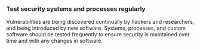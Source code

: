 ### Test security systems and processes regularly

Vulnerabilities are being discovered continually by hackers and researchers, and being introduced by new software. Systems, processes, and custom software should be tested frequently to ensure security is maintained over time and with any changes in software.
